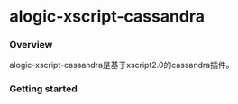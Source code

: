 alogic-xscript-cassandra
=====================

### Overview

alogic-xscript-cassandra是基于xscript2.0的cassandra插件。

### Getting started

